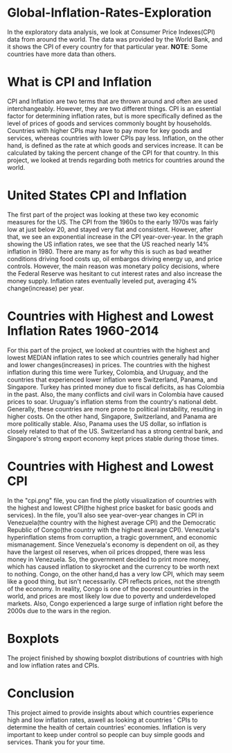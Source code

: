 # Global-Inflation-Rates-Exploration
In the exploratory data analysis, we look at Consumer Price Indexes(CPI) data from around the world. The data was provided by the World Bank, and it shows the CPI of every country for that particular year. 
**NOTE**: Some countries have more data than others. 

# What is CPI and Inflation
CPI and Inflation are two terms that are thrown around and often are used interchangeably. However, they are two different things. CPI is an essential factor for determining inflation rates, but is more specifically defined as the level of prices of goods and services commonly bought by households. Countries with higher CPIs may have to pay more for key goods and services, whereas countries with lower CPIs pay less. 
Inflation, on the other hand, is defined as the rate at which goods and services increase. It can be calculated by taking the percent change of the CPI for that country.
In this project, we looked at trends regarding both metrics for countries around the world.

# United States CPI and Inflation
The first part of the project was looking at these two key economic measures for the US. The CPI from the 1960s to the early 1970s was fairly low at just below 20, and stayed very flat and consistent. However, after that, we see an exponential increase in the CPI year-over-year. In the graph showing the US inflation rates, we see that the US reached nearly 14% inflation in 1980. There are many as for why this is such as bad weather conditions driving food costs up, oil embargos driving energy up, and price controls. However, the main reason was monetary policy decisions, where the Federal Reserve was hesitant to cut interest rates and also increase the money supply. Inflation rates eventually leveled put, averaging 4% change(increase) per year. 

# Countries with Highest and Lowest Inflation Rates 1960-2014
For this part of the project, we looked at countries with the highest and lowest MEDIAN inflation rates to see which countries generally had higher and lower changes(increases) in prices. The countries with the highest inflation during this time were Turkey, Colombia, and Uruguay, and the countries that experienced lower inflation were Switzerland, Panama, and Singapore.
Turkey has printed money due to fiscal deficits, as has Colombia in the past. Also, the many conflicts and civil wars in Colombia have caused prices to soar. Uruguay's inflation stems from the country's national debt. Generally, these countries are more prone to political instability, resulting in higher costs.
On the other hand, Singapore, Switzerland, and Panama are more politically stable. Also, Panama uses the US dollar, so inflation is closely related to that of the US. Switzerland has a strong central bank, and Singapore's strong export economy kept prices stable during those times.

# Countries with Highest and Lowest CPI
In the "cpi.png" file, you can find the plotly visualization of countries with the highest and lowest CPI(the highest price basket for basic goods and services). In the file, you'll also see year-over-year changes in CPI in Venezuela(the country with the highest average CPI) and the Democratic Republic of Congo(the country with the highest average CPI). Venezuela's hyperinflation stems from corruption, a tragic government, and economic mismanagement. Since Venezuela's economy is dependent on oil, as they have the largest oil reserves, when oil prices dropped, there was less money in Venezuela. So, the government decided to print more money, which has caused inflation to skyrocket and the currency to be worth next to nothing.
Congo, on the other hand,d has a very low CPI, which may seem like a good thing, but isn't necessarily. CPI reflects prices, not the strength of the economy. In reality, Congo is one of the poorest countries in the world, and prices are most likely low due to poverty and underdeveloped markets. Also, Congo experienced a large surge of inflation right before the 2000s due to the wars in the region.

# Boxplots
The project finished by showing boxplot distributions of countries with high and low inflation rates and CPIs.

# Conclusion
This project aimed to provide insights about which countries experience high and low inflation rates, aswell as looking at countries ' CPIs to determine the health of certain countries' economies. Inflation is very important to keep under control so people can buy simple goods and services. Thank you for your time.
